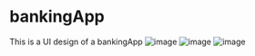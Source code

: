 # bankingApp
This is a UI design of a bankingApp
![image](https://user-images.githubusercontent.com/81974869/156227674-a212b363-6660-414a-adc3-fe2fe7f8fe44.png)
![image](https://user-images.githubusercontent.com/81974869/156227770-2496e3a1-0159-4364-8f83-988c47fe7fd9.png)
![image](https://user-images.githubusercontent.com/81974869/156227831-479eabe1-f2b1-4c1d-88b2-a281ac8c4cf2.png)
